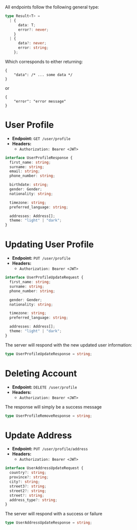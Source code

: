 All endpoints follow the following general type:
```ts
type Result<T> =
  | {
      data: T;
      error?: never;
    }
  | {
      data?: never;
      error: string;
    };
```

Which corresponds to either returning:
```json5
{
    "data": /* ... some data */
}
```
or
```json5
{
    "error": "error message"
}
```


# User Profile
- **Endpoint:** `GET /user/profile`
- **Headers:**
    - `Authorization: Bearer <JWT>`

```ts
interface UserProfileResponse {
  first_name: string;
  surname: string;
  email: string;
  phone_number: string;

  birthdate: string;
  gender: Gender;
  nationality: string;

  timezone: string;
  preferred_language: string;

  addresses: Address[];
  theme: "light" | "dark";
}
```

# Updating User Profile
- **Endpoint:** `PUT /user/profile`
- **Headers:**
    - `Authorization: Bearer <JWT>`

```ts
interface UserProfileUpdateRequest {
  first_name: string;
  surname: string;
  phone_number: string;

  gender: Gender;
  nationality: string;

  timezone: string;
  preferred_language: string;

  addresses: Address[];
  theme: "light" | "dark";
}
```

The server will respond with the new updated user information:
```ts
type UserProfileUpdateResponse = string;
```

# Deleting Account
- **Endpoint:** `DELETE /user/profile`
- **Headers:**
    - `Authorization: Bearer <JWT>`

The response will simply be a success message
```ts
type UserProfileRemoveResponse = string;
```

# Update Address
- **Endpoint:** `PUT /user/profile/address`
- **Headers:**
    - `Authorization: Bearer <JWT>`
```ts
interface UserAddressUpdateRequest {
  country?: string;
  province?: string;
  city?: string;
  street3?: string;
  street2?: string;
  street?: string;
  address_type?: string;
}
```
The server will respond with a success or failure
```ts
type UserAddressUpdateResponse = string;
```

